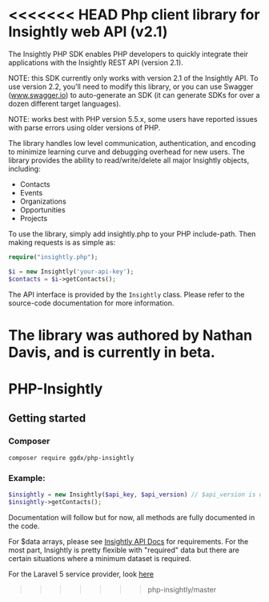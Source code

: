<<<<<<< HEAD
Php client library for Insightly web API (v2.1)
===============================================

The Insightly PHP SDK enables PHP developers to quickly integrate their applications with the Insightly REST API (version 2.1).

NOTE: this SDK currently only works with version 2.1 of the Insightly API. To use version 2.2, you'll need to modify this library, or you can use Swagger (www.swagger.io) to auto-generate an SDK (it can generate SDKs for over a dozen different target languages).

NOTE: works best with PHP version 5.5.x, some users have reported issues with parse errors using older versions of PHP.

The library handles low level communication, authentication,
and encoding to minimize learning curve and debugging overhead for new users.
The library provides the ability to read/write/delete
all major Insightly objects, including:

* Contacts
* Events
* Organizations
* Opportunities
* Projects

To use the library, simply add insightly.php to your PHP include-path.
Then making requests is as simple as:

```php
require("insightly.php");

$i = new Insightly('your-api-key');
$contacts = $i->getContacts();
```

The API interface is provided by the `Insightly` class.
Please refer to the source-code documentation for more information.

The library was authored by Nathan Davis, and is currently in beta.
=======
# PHP-Insightly
## Getting started
### Composer
`composer require ggdx/php-insightly`


### Example:
```php
$insightly = new Insightly($api_key, $api_version) // $api_version is optional, v2.2 is default
$insightly->getContacts();
```

Documentation will follow but for now, all methods are fully documented in the code.

For $data arrays, please see [Insightly API Docs](https://api.insight.ly/v2.2/) for requirements. For the most part, Insightly is pretty flexible with "required" data but there are certain situations where a minimum dataset is required.

For the Laravel 5 service provider, look [here](https://github.com/ggdx/LaravelInsightly)
>>>>>>> php-insightly/master
